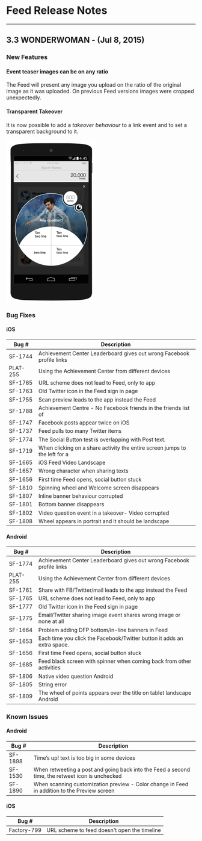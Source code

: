 # Feed Release Notes

***

## 3.3 WONDERWOMAN - (Jul 8, 2015)

### New Features

#### Event teaser images can be on any ratio
The Feed will present any image you upload on the ratio of the original image as it was uploaded.
On previous Feed versions images were cropped unexpectedly.

#### Transparent Takeover
It is now possible to add a *takeover behaviour* to a link event and to set a transparent background to it.

![](./images/transparent-overlay.png)

### Bug Fixes

#### iOS

| Bug # | Description |
| --- | --- |
| SF-1744 | Achievement Center Leaderboard gives out wrong Facebook profile links
| PLAT-255 | Using the Achievement Center from different devices
| SF-1765 | URL scheme does not lead to Feed, only to app
| SF-1763 | Old Twitter icon in the Feed sign in page
| SF-1755 | Scan preview leads to the app instead the Feed
| SF-1788 | Achievement Centre - No Facebook friends in the friends list of
| SF-1747 | Facebook posts appear twice on iOS
| SF-1737 | Feed pulls too many Twitter items
| SF-1774 | The Social Button test is overlapping with Post text.
| SF-1719 | When clicking on a share activity the entire screen jumps to the left for a
| SF-1665 | iOS Feed Video Landscape
| SF-1657 | Wrong character when sharing texts
| SF-1656 | First time Feed opens, social button stuck
| SF-1810 | Spinning wheel and Welcome screen disappears
| SF-1807 | Inline banner behaviour corrupted
| SF-1801 | Bottom banner disappears
| SF-1802 | Video question event in a takeover- Video corrupted
| SF-1808 | Wheel appears in portrait and it should be landscape

#### Android

| Bug # | Description
| --- | ---
| SF-1774 | Achievement Center Leaderboard gives out wrong Facebook profile links
| PLAT-255 | Using the Achievement Center from different devices
| SF-1761 | Share with FB/Twitter/mail leads to the app instead the Feed
| SF-1765 | URL scheme does not lead to Feed, only to app
| SF-1777 | Old Twitter icon in the Feed sign in page
| SF-1775 | Email/Twitter sharing image event shares wrong image or none at all
| SF-1664 | Problem adding DFP bottom/in-line banners in Feed 
| SF-1653 | Each time you click the Facebook/Twitter button it adds an extra space.
| SF-1656 | First time Feed opens, social button stuck
| SF-1685 | Feed black screen with spinner when coming back from other activities
| SF-1806 | Native video question Android
| SF-1805 | String error
| SF-1809 | The wheel of points appears over the title on tablet landscape Android


### Known Issues

#### Android

| Bug # | Description |
| --- | --- |
| SF-1898 | Time’s up! text is too big in some devices
| SF-1530 | When retweeting a post and going back into the Feed a second time, the retweet icon is unchecked
| SF-1890 | When scanning customization preview - Color change in Feed in addition to the Preview screen

#### iOS

| Bug # | Description |
| --- | --- |
| Factory-799 | URL scheme to feed doesn't open the timeline

